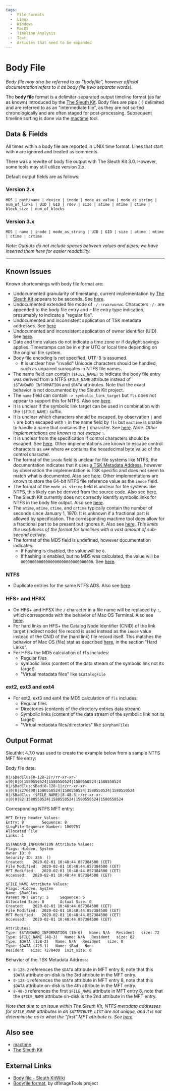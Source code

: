 ```yaml
---
tags:
  -  File Formats
  -  Linux
  -  Windows
  -  MacOS
  -  Timeline Analysis
  -  Text
  -  Articles that need to be expanded
---
```


# Body File

_Body file may also be referred to as "bodyfile", however official
documentation refers to it as body file (two separate words)._

The **body file** format is a delimiter-separated output timeline format (as
far as known) introduced by the [The Sleuth Kit](the_sleuth_kit.md). Body files are pipe
(`|`) delimited and are referred to as an "intermediate file", as they are not
sorted chronologically and are often staged for post-processing. Subsequent
timeline sorting is done via the [mactime](mactime.md) tool.

## Data & Fields

All times within a body file are reported in UNIX time format. Lines that start
with `#` are ignored and treated as comments.

There was a rewrite of body file output with The Sleuth Kit 3.0. However, some
tools may still utilize version 2.x.

Default output fields are as follows:

### Version 2.x

```ascii
MD5 | path/name | device | inode | mode_as_value | mode_as_string | num_of_links | UID | GID | rdev | size | atime | mtime | ctime | block_size | num_of_blocks
```

### Version 3.x

```ascii
MD5 | name | inode | mode_as_string | UID | GID | size | atime | mtime | ctime | crtime
```

_Note: Outputs do not include spaces between values and pipes; we have inserted them here for easier readability._

---

## Known Issues
<!-- Issues have been merged from multiple files. Also, issues may apply to The Sleuth Kit more than body files - must reconcile. 
NOTE: Nov/Dec 2022, validate if each is still an issue -->
Known shortcomings with body file format are:

* Undocumented granularity of timestamp, current implementation by
  [The Sleuth Kit](the_sleuth_kit.md) appears to be seconds. See [here](https://github.com/sleuthkit/sleuthkit/issues/1810).
* Undocumented extended file mode of `-/-rrwxrwxrwx`. Characters `-/-` are appended to the body file entry and `r` file entry type indication, presumably to indicate a "regular file".
* Undocumented and inconsistent application of TSK metadata addresses. See [here](https://github.com/sleuthkit/sleuthkit/issues/1809)
* Undocumented and inconsistent application of owner identifier (UID). See [here](https://github.com/sleuthkit/sleuthkit/issues/1830).
* Date and time values do not indicate a time zone or if daylight savings applies. Timestamps can be in either UTC or local time depending on the original file system.
* Body file encoding is not specified, UTF-8 is assumed.
  * It is unclear how "invalid" Unicode characters should be handled, such as unpaired surrogates in NTFS file names.
* The name field can contain `($FILE_NAME)` to indicate the body file entry was derived from a NTFS `$FILE_NAME` attribute instead of `$STANDARD_INFORMATION` and `$DATA` attributes. Note that the exact behavior is not documented by the Sleuth Kit project.
* The `name` field can contain `-> symbolic_link_target` but `fls` does not appear to support this for NTFS. Also see [here](https://github.com/sleuthkit/sleuthkit/issues/2645).
* It is unclear if the symbolic link target can be used in combination with the `($FILE_NAME)` suffix.
* It is unclear which characters should be escaped, by observation `|`
  and `\` are both escaped with `\` in the name field by `fls` but `mactime`
  is unable to handle a name that contains the `|` character. See [here](https://github.com/sleuthkit/sleuthkit/issues/2124). _Note: Other implementations are known to not escape `\`._
* It is unclear from the specification if control characters should be
  escaped. See [here](https://github.com/sleuthkit/sleuthkit/issues/1989). Other implementations are known to escape control characters as `x##` where `##` contains the hexadecimal byte value of the control character.
* The format of the `inode` field is unclear for file systems like NTFS, the documentation indicates that it uses [a TSK Metadata Address](https://wiki.sleuthkit.org/index.php?title=Metadata_Address), however by observation the implementation is TSK specific and does not seem to match what is documented. Also see [here](https://github.com/sleuthkit/sleuthkit/issues/1809). Other implementations are known to store the 64-bit NTFS file reference value as the `inode` field.
* The format of the `mode_as_string` field is unclear for file systems like NTFS, this likely can be derived from the source code. Also see [here](https://github.com/sleuthkit/sleuthkit/issues/1810).
* The Sleuth Kit currently does not correctly identify symbolic links for NTFS in the body file output. Also see [here](https://github.com/sleuthkit/sleuthkit/issues/2645).
* The `atime`, `mtime`, `ctime`, and `crtime` typically contain the number of seconds since January 1, 1970. It is unknown if a fractional part is allowed by specification. The corresponding mactime tool does allow for a fractional part to be present but ignores it. Also see [here](https://github.com/sleuthkit/sleuthkit/issues/1810). _This limits the usefulness of the format for timelines with a vast amount of sub-second activity._
* The format of the MD5 field is undefined, however documentation indicates:
  * If hashing is disabled, the value will be `0`.
  * If hashing is enabled, but no MD5 was calculated, the value will be `00000000000000000000000000000000`. See [here](https://github.com/sleuthkit/sleuthkit/issues/2058).

### NTFS

* Duplicate entries for the same NTFS ADS. Also see [here](https://github.com/sleuthkit/sleuthkit/issues/2644).

### HFS+ and HFSX

* On HFS+ and HFSX the `/` character in a file name will be replaced by `:`, which
  corresponds with the behavior of Mac OS Terminal. Also see [here](https://github.com/sleuthkit/sleuthkit/blob/3d16b8bc293ba13a5674fe9ce6a35f867ccc945d/tsk/fs/hfs_dent.c#L110).
* For hard links on HFS+ the Catalog Node Identifier (CNID) of the link target (indirect node) file record is used instead as the `inode` value instead of the CNID of the (hard link) file record itself. This matches the behavior of Mac OS (file) stat as described [here](https://developer.apple.com/library/archive/technotes/tn/tn1150.html), in the section "Hard Links".
* For HFS+ the MD5 calculation of `fls` includes:
  * Regular files
  * symbolic links (content of the data stream of the symbolic link not its target)
  * "Virtual metadata files" like `$CatalogFile`

### ext2, ext3 and ext4

* For ext2, ext3 and ext4 the MD5 calculation of `fls` includes:
  * Regular files
  * Directories (contents of the directory entries data stream)
  * Symbolic links (content of the data stream of the symbolic link not its
  target)
  * "Virtual metadata files/directories" like `$OrphanFiles`

## Output Format

Sleuthkit 4.7.0 was used to create the example below from a sample NTFS MFT file entry:

Body file data:

```ascii
0|/$BadClus|8-128-2|r/rr-xr-xr-x|0|0|0|1580550524|1580550524|1580550524|1580550524
0|/$BadClus:$Bad|8-128-1|r/rr-xr-xr-x|0|0|7270400|1580550524|1580550524|1580550524|1580550524
0|/$BadClus ($FILE_NAME)|8-48-3|r/rr-xr-xr-x|0|0|82|1580550524|1580550524|1580550524|1580550524
```

Corresponding NTFS MFT entry:

```ascii
MFT Entry Header Values:
Entry: 8        Sequence: 8
$LogFile Sequence Number: 1069751
Allocated File
Links: 1

$STANDARD_INFORMATION Attribute Values:
Flags: Hidden, System
Owner ID: 0
Security ID: 256  ()
Created:    2020-02-01 10:48:44.857384500 (CET)
File Modified:  2020-02-01 10:48:44.857384500 (CET)
MFT Modified:   2020-02-01 10:48:44.857384500 (CET)
Accessed:   2020-02-01 10:48:44.857384500 (CET)

$FILE_NAME Attribute Values:
Flags: Hidden, System
Name: $BadClus
Parent MFT Entry: 5     Sequence: 5
Allocated Size: 0       Actual Size: 0
Created:    2020-02-01 10:48:44.857384500 (CET)
File Modified:  2020-02-01 10:48:44.857384500 (CET)
MFT Modified:   2020-02-01 10:48:44.857384500 (CET)
Accessed:   2020-02-01 10:48:44.857384500 (CET)

Attributes: 
Type: $STANDARD_INFORMATION (16-0)   Name: N/A   Resident   size: 72
Type: $FILE_NAME (48-3)   Name: N/A   Resident   size: 82
Type: $DATA (128-2)   Name: N/A   Resident   size: 0
Type: $DATA (128-1)   Name: $Bad   Non-Resident   size: 7270400  init_size: 0
```

Behavior of the TSK Metadata Address:

* `8-128-2` references the `$DATA` attribute in MFT entry 8, note that this
  `$DATA` attribute on-disk is the 3rd attribute in the MFT entry.
* `8-128-1` references the `$DATA` attribute in MFT entry 8, note that this
  `$DATA` attribute on-disk is the 4th attribute in the MFT entry.
* `8-48-3` references the first `$FILE_NAME` attribute in MFT entry 8, note
  that the `$FILE_NAME` attribute on-disk is the 2nd attribute in the MFT
  entry.

_Note that due to an issue within The Sleuth Kit, NTFS metadata addresses for `$FILE_NAME` attributes in an `$ATTRIBUTE_LIST` are not unique, and it is not deterministic as to what the "first" MFT attribute is. See [here](https://github.com/sleuthkit/sleuthkit/issues/1809)._

## Also see

* [mactime](mactime.md)
* [The Sleuth Kit](the_sleuth_kit.md)

## External Links

* [Body file - Sleuth KitWiki](http://wiki.sleuthkit.org/index.php?title=Body_file)
* [Bodyfile format](https://dfimagetools.readthedocs.io/en/latest/sources/Bodyfile-format.html), by dfImageTools project
